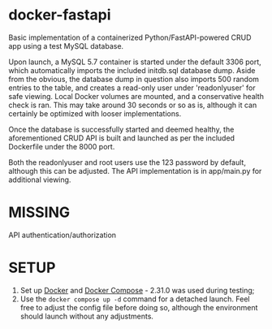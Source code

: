 # docker-fastapi
Basic implementation of a containerized Python/FastAPI-powered CRUD app using a test MySQL database.

Upon launch, a MySQL 5.7 container is started under the default 3306 port, which automatically imports the included initdb.sql database dump. Aside from the obvious, the database dump in question also imports 500 random entries to the table, and creates a read-only user under 'readonlyuser' for safe viewing. Local Docker volumes are mounted, and a conservative health check is ran. This may take around 30 seconds or so as is, although it can certainly be optimized with looser implementations.

Once the database is successfully started and deemed healthy, the aforementioned CRUD API is built and launched as per the included Dockerfile under the 8000 port.

Both the readonlyuser and root users use the 123 password by default, although this can be adjusted. The API implementation is in app/main.py for additional viewing.

# MISSING
API authentication/authorization

# SETUP
1. Set up [Docker](https://docs.docker.com/get-started/get-docker/) and [Docker Compose](https://docs.docker.com/compose/install/) - 2.31.0 was used during testing;
2. Use the `docker compose up -d` command for a detached launch. Feel free to adjust the config file before doing so, although the environment should launch without any adjustments.
